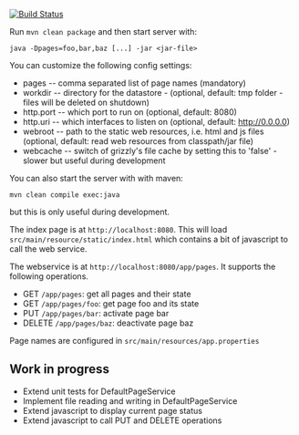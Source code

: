 [![Build
Status](https://travis-ci.org/aski/jetty-jersey-example.svg?branch=master)](https://travis-ci.org/aski/jetty-jersey-example)


Run `mvn clean package` and then start server with:
 
 ```
 java -Dpages=foo,bar,baz [...] -jar <jar-file>
 ```

You can customize the following config settings:
 - pages     -- comma separated list of page names (mandatory)
 - workdir   -- directory for the datastore - (optional, default: tmp folder -
                files will be deleted on shutdown)
 - http.port -- which port to run on          (optional, default: 8080)
 - http.uri  -- which interfaces to listen on (optional, default: http://0.0.0.0)
 - webroot   -- path to the static web resources, i.e. html
                and js files (optional, default: read web resources from classpath/jar file)
 - webcache  -- switch of grizzly's file cache by setting this to 'false' - slower
                but useful during development
 
You can also start the server with with maven:

```
mvn clean compile exec:java
```

but this is only useful during development.
 

The index page is at `http://localhost:8080`. This will load `src/main/resource/static/index.html`
which contains a bit of javascript to call the web service.

The webservice is at `http://localhost:8080/app/pages`. It supports the following operations.

- GET `/app/pages`: get all pages and their state
- GET `/app/pages/foo`: get page foo and its state
- PUT `/app/pages/bar`: activate page bar
- DELETE `/app/pages/baz`: deactivate page baz

Page names are configured in `src/main/resources/app.properties`

## Work in progress

- Extend unit tests for DefaultPageService
- Implement file reading and writing in DefaultPageService
- Extend javascript to display current page status
- Extend javascript to call PUT and DELETE operations

